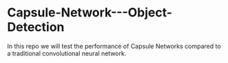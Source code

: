 # Capsule-Network---Object-Detection
In this repo we will test the performance of Capsule Networks compared to a traditional convolutional neural network.
